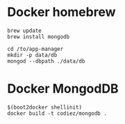 # Docker homebrew
	
	brew update
	brew install mongodb
	
	cd /to/app-manager
	mkdir -p data/db
	mongod --dbpath ./data/db

# Docker MongodDB

	$(boot2docker shellinit)
	docker build -t codiez/mongodb .